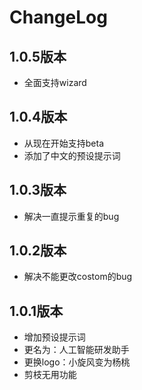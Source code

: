 <!-- Keep a Changelog guide -> https://keepachangelog.com -->

# ChangeLog

## 1.0.5版本
- 全面支持wizard

## 1.0.4版本
- 从现在开始支持beta
- 添加了中文的预设提示词

## 1.0.3版本
- 解决一直提示重复的bug

## 1.0.2版本
- 解决不能更改costom的bug

## 1.0.1版本
- 增加预设提示词
- 更名为：人工智能研发助手
- 更换logo：小旋风变为杨桃
- 剪枝无用功能